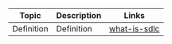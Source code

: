 
| Topic         | Description   | Links         |
| ------------- | ------------- | ------------- | 
| Definition  | Definition | [what-is-sdlc](https://stackify.com/what-is-sdlc/)  |
